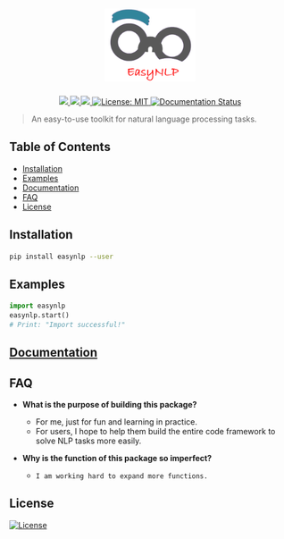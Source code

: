 <h1 align="center"><img src="./documents/files/logo.png" height="130" /></h1>

<p align="center">
  <a href="https://github.com/nrgeup">
    <img src="https://img.shields.io/badge/Author-Nrgeup-blue.svg" />
  </a>
  <a href="https://pypi.org/project/easynlp/">
    <img src="https://img.shields.io/pypi/v/easynlp.svg" />
  </a>
  <a href="https://pypi.org/project/easynlp/">
    <img src="https://img.shields.io/pypi/pyversions/easynlp.svg" />
  </a>
  <a href="https://github.com/nrgeup/EasyNLP/blob/master/LICENSE">
    <img alt="License: MIT" src="https://img.shields.io/badge/license-MIT-yellow.svg" target="_blank" />
  </a>
   <a href='https://easynlp.readthedocs.io/en/latest/?badge=latest'>
    <img src='https://readthedocs.org/projects/easynlp/badge/?version=latest' alt='Documentation Status' />
   </a>

</p>

> An easy-to-use toolkit for natural language processing tasks.

## Table of Contents

- [Installation](#installation)
- [Examples](#examples)
- [Documentation](https://easynlp.readthedocs.io/en/latest/)
- [FAQ](#faq)
- [License](#license)

## Installation
```bash
pip install easynlp --user
```

## Examples

```python
import easynlp
easynlp.start()
# Print: "Import successful!"
```

## [Documentation](https://easynlp.readthedocs.io/en/latest/)

## FAQ
- **What is the purpose of building this package?**
    - For me, just for fun and learning in practice.
    - For users, I hope to help them build the entire code framework to solve NLP tasks more easily.
    
- **Why is the function of this package so imperfect?**
    - `I am working hard to expand more functions.`

## License

[![License](http://img.shields.io/:license-mit-blue.svg)](http://badges.mit-license.org)


